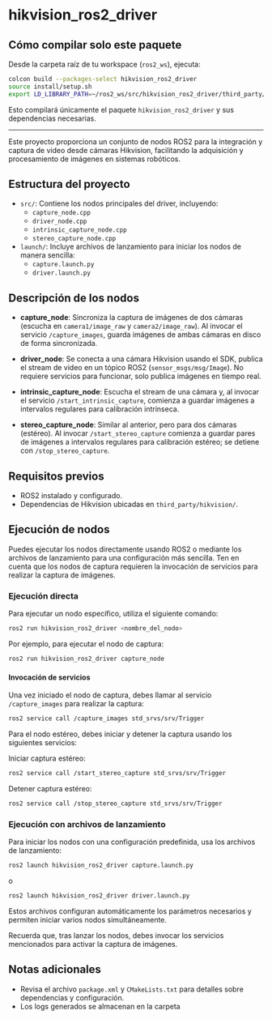 # hikvision_ros2_driver

## Cómo compilar solo este paquete

Desde la carpeta raíz de tu workspace (`ros2_ws`), ejecuta:

```bash
colcon build --packages-select hikvision_ros2_driver
source install/setup.sh
export LD_LIBRARY_PATH=~/ros2_ws/src/hikvision_ros2_driver/third_party/hikvision/lib:$LD_LIBRARY_PATH
```

Esto compilará únicamente el paquete `hikvision_ros2_driver` y sus dependencias necesarias.

---

Este proyecto proporciona un conjunto de nodos ROS2 para la integración y captura de video desde cámaras Hikvision, facilitando la adquisición y procesamiento de imágenes en sistemas robóticos.

## Estructura del proyecto

- `src/`: Contiene los nodos principales del driver, incluyendo:
  - `capture_node.cpp`
  - `driver_node.cpp`
  - `intrinsic_capture_node.cpp`
  - `stereo_capture_node.cpp`
- `launch/`: Incluye archivos de lanzamiento para iniciar los nodos de manera sencilla:
  - `capture.launch.py`
  - `driver.launch.py`

## Descripción de los nodos

- **capture_node**: Sincroniza la captura de imágenes de dos cámaras (escucha en `camera1/image_raw` y `camera2/image_raw`). Al invocar el servicio `/capture_images`, guarda imágenes de ambas cámaras en disco de forma sincronizada.

- **driver_node**: Se conecta a una cámara Hikvision usando el SDK, publica el stream de video en un tópico ROS2 (`sensor_msgs/msg/Image`). No requiere servicios para funcionar, solo publica imágenes en tiempo real.

- **intrinsic_capture_node**: Escucha el stream de una cámara y, al invocar el servicio `/start_intrinsic_capture`, comienza a guardar imágenes a intervalos regulares para calibración intrínseca.

- **stereo_capture_node**: Similar al anterior, pero para dos cámaras (estéreo). Al invocar `/start_stereo_capture` comienza a guardar pares de imágenes a intervalos regulares para calibración estéreo; se detiene con `/stop_stereo_capture`.

## Requisitos previos

- ROS2 instalado y configurado.
- Dependencias de Hikvision ubicadas en `third_party/hikvision/`.

## Ejecución de nodos

Puedes ejecutar los nodos directamente usando ROS2 o mediante los archivos de lanzamiento para una configuración más sencilla. Ten en cuenta que los nodos de captura requieren la invocación de servicios para realizar la captura de imágenes.

### Ejecución directa

Para ejecutar un nodo específico, utiliza el siguiente comando:

```bash
ros2 run hikvision_ros2_driver <nombre_del_nodo>
```

Por ejemplo, para ejecutar el nodo de captura:

```bash
ros2 run hikvision_ros2_driver capture_node
```

#### Invocación de servicios

Una vez iniciado el nodo de captura, debes llamar al servicio `/capture_images` para realizar la captura:

```bash
ros2 service call /capture_images std_srvs/srv/Trigger
```

Para el nodo estéreo, debes iniciar y detener la captura usando los siguientes servicios:

Iniciar captura estéreo:
```bash
ros2 service call /start_stereo_capture std_srvs/srv/Trigger
```

Detener captura estéreo:
```bash
ros2 service call /stop_stereo_capture std_srvs/srv/Trigger
```

### Ejecución con archivos de lanzamiento

Para iniciar los nodos con una configuración predefinida, usa los archivos de lanzamiento:

```bash
ros2 launch hikvision_ros2_driver capture.launch.py
```

o

```bash
ros2 launch hikvision_ros2_driver driver.launch.py
```

Estos archivos configuran automáticamente los parámetros necesarios y permiten iniciar varios nodos simultáneamente.

Recuerda que, tras lanzar los nodos, debes invocar los servicios mencionados para activar la captura de imágenes.

## Notas adicionales

- Revisa el archivo `package.xml` y `CMakeLists.txt` para detalles sobre dependencias y configuración.
- Los logs generados se almacenan en la carpeta